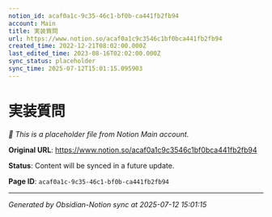```yaml
---
notion_id: acaf0a1c-9c35-46c1-bf0b-ca441fb2fb94
account: Main
title: 実装質問
url: https://www.notion.so/acaf0a1c9c3546c1bf0bca441fb2fb94
created_time: 2022-12-21T08:02:00.000Z
last_edited_time: 2023-08-16T02:02:00.000Z
sync_status: placeholder
sync_time: 2025-07-12T15:01:15.095903
---
```


# 実装質問

*🔄 This is a placeholder file from Notion Main account.*

**Original URL**: https://www.notion.so/acaf0a1c9c3546c1bf0bca441fb2fb94

**Status**: Content will be synced in a future update.

**Page ID**: `acaf0a1c-9c35-46c1-bf0b-ca441fb2fb94`

---

*Generated by Obsidian-Notion sync at 2025-07-12 15:01:15*
